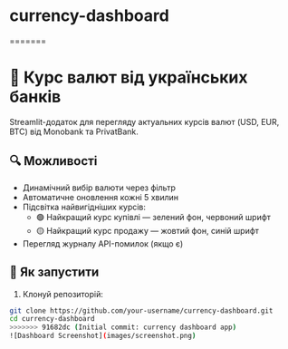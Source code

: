 
# currency-dashboard
=======
# 💱 Курс валют від українських банків

Streamlit-додаток для перегляду актуальних курсів валют (USD, EUR, BTC) від Monobank та PrivatBank.

## 🔍 Можливості

- Динамічний вибір валюти через фільтр
- Автоматичне оновлення кожні 5 хвилин
- Підсвітка найвигідніших курсів:
  - 🟢 Найкращий курс купівлі — зелений фон, червоний шрифт
  - 🟡 Найкращий курс продажу — жовтий фон, синій шрифт
- Перегляд журналу API-помилок (якщо є)

## 🚀 Як запустити

1. Клонуй репозиторій:

```bash
git clone https://github.com/your-username/currency-dashboard.git
cd currency-dashboard
>>>>>>> 91682dc (Initial commit: currency dashboard app)
![Dashboard Screenshot](images/screenshot.png)